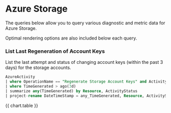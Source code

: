 # Azure Storage
The queries below allow you to query various diagnostic and metric data for Azure Storage.

Optimal rendering options are also included below each query.

### List Last Regeneration of Account Keys
List the last attempt and status of changing account keys (within the past 3 days) for the storage accounts.

```sql
AzureActivity
| where OperationName == "Regenerate Storage Account Keys" and ActivityStatus != "Started"
| where TimeGenerated > ago(3d)
| summarize any(TimeGenerated) by Resource, ActivityStatus
| project-rename DateTimeStamp = any_TimeGenerated, Resource, ActivityStatus
```

{{ chart.table }}

